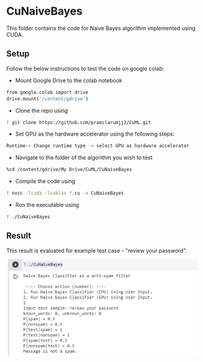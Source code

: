 # CuNaiveBayes

This folder contains the code for Naive Bayes algorithm implemented using CUDA.

## Setup

Follow the below instructions to test the code on google colab:

- Mount Google Drive to the colab notebook

```bash
from google.colab import drive
drive.mount('/content/gdrive')
``` 

- Clone the repo using 

```bash
! git clone https://github.com/praeclarumjj3/CuML.git
```

- Set GPU as the hardware accelerator using the following steps:

```bash
Runtime-> Change runtime type -> select GPU as hardware accelerator
```

- Navigate to the folder of the algorithm you wish to test

```bash
%cd /content/gdrive/My Drive/CuML/CuNaiveBayes
```

- Compile the code using

```bash
! nvcc -lcuda -lcublas *.cu -o CuNaiveBayes
```

- Run the executable using

```bash
! ./CuNaiveBayes
```

## Result

This result is evaluated for example test case - "review your password". 

<p align="center">
  <img src="https://github.com/praeclarumjj3/CuML/blob/master/CuNaiveBayes/images/result.png" width="500" />
</p>



